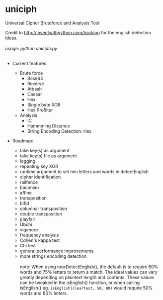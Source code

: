 # uniciph
Universal Cipher Bruteforce and Analysis Tool

Credit to http://inventwithpython.com/hacking for the english detection ideas.
<br><br>
*usage: python uniciph.py*
<br><br>
* Current features:
  * Brute force
    * Base64
    * Reverse
    * Atbash
    * Caesar
    * Hex
    * Single byte XOR
    * Hex Prefilter
  * Analysis
    * IC
    * Hammming Distance
    * String Encoding Detection: Hex


* Roadmap:
  * take key(s) as argument
  * take key(s) file as argument
  * logging
  * repeating key XOR
  * runtime argument to set min letters and words in detectEnglish
  * cipher identification
  * railfence 
  * baconian
  * affine
  * transposition
  * bifid
  * columnar transposition
  * double transposition
  * playfair
  * Übchi
  * vigenere
  * frequency analysis
  * Cohen's kappa test
  * Chi test
  * general performance improvements
  * more strings encoding detection
<br><br>
note: When using newDetectEnglish(), the default is to require 60% words and 75% letters to return a match. The ideal values can vary greatly depending on plaintext length and contents. These values can be tweaked in the isEnglish() function, or when calling isEnglish() eg. `isEnglish(cleartext, 50, 80)` would require 50% words and 80% letters.
